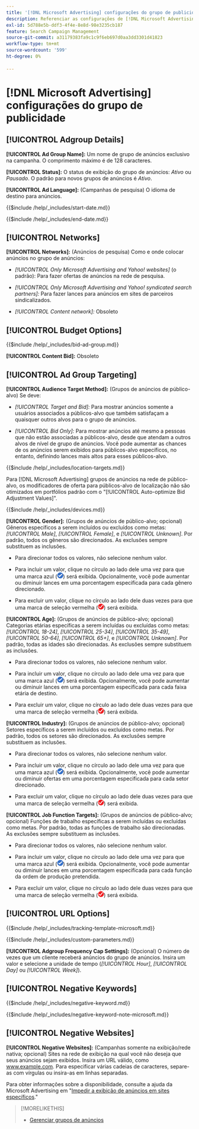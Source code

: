 ```yaml
---
title: '[!DNL Microsoft Advertising] configurações do grupo de publicidade'
description: Referenciar as configurações de [!DNL Microsoft Advertising] grupos de publicidade.
exl-id: 5d788e5b-ddf3-4f4e-8e8d-98e3235cb187
feature: Search Campaign Management
source-git-commit: a31179383fa9c1c9f6eb697d0aa3dd3301d41823
workflow-type: tm+mt
source-wordcount: '599'
ht-degree: 0%

---
```


# [!DNL Microsoft Advertising] configurações do grupo de publicidade

## [!UICONTROL Adgroup Details]

**[!UICONTROL Ad Group Name]:** Um nome de grupo de anúncios exclusivo na campanha. O comprimento máximo é de 128 caracteres.

**[!UICONTROL Status]:** O status de exibição do grupo de anúncios: *Ativo* ou *Pausado*. O padrão para novos grupos de anúncios é *Ativo*.

**[!UICONTROL Ad Language]:** (Campanhas de pesquisa) O idioma de destino para anúncios.

<!-- **[!UICONTROL Start Date]:** -->

{{$include /help/_includes/start-date.md}}

<!-- **[!UICONTROL End Date]:** -->

{{$include /help/_includes/end-date.md}}

## [!UICONTROL Networks]

**[!UICONTROL Networks]:** (Anúncios de pesquisa) Como e onde colocar anúncios no grupo de anúncios:

* *[!UICONTROL Only Microsoft Advertising and Yahoo! websites]* (o padrão): Para fazer ofertas de anúncios na rede de pesquisa.

* *[!UICONTROL Only Microsoft Advertising and Yahoo! syndicated search partners]:* Para fazer lances para anúncios em sites de parceiros sindicalizados.

* *[!UICONTROL Content network]:* Obsoleto

## [!UICONTROL Budget Options]

<!-- **[!UICONTROL Bid]:** -->

{{$include /help/_includes/bid-ad-group.md}}

**[!UICONTROL Content Bid]:** Obsoleto

## [!UICONTROL Ad Group Targeting]

**[!UICONTROL Audience Target Method]:** (Grupos de anúncios de público-alvo) Se deve:

* *[!UICONTROL Target and Bid]:* Para mostrar anúncios somente a usuários associados a públicos-alvo que também satisfaçam a quaisquer outros alvos para o grupo de anúncios.

* *[!UICONTROL Bid Only]:* Para mostrar anúncios até mesmo a pessoas que não estão associadas a públicos-alvo, desde que atendam a outros alvos de nível de grupo de anúncios. Você pode aumentar as chances de os anúncios serem exibidos para públicos-alvo específicos, no entanto, definindo lances mais altos para esses públicos-alvo.

<!-- **[!UICONTROL Location Target]:** -->

{{$include /help/_includes/location-targets.md}}

Para [!DNL Microsoft Advertising] grupos de anúncios na rede de público-alvo, os modificadores de oferta para públicos-alvo de localização não são otimizados em portfólios padrão com o &quot;[!UICONTROL Auto-optimize Bid Adjustment Values]&quot;.

<!-- **[!UICONTROL Devices]:** -->

{{$include /help/_includes/devices.md}}

**[!UICONTROL Gender]:** (Grupos de anúncios de público-alvo; opcional) Gêneros específicos a serem incluídos ou excluídos como metas: *[!UICONTROL Male]*, *[!UICONTROL Female]*, e *[!UICONTROL Unknown]*. Por padrão, todos os gêneros são direcionados. As exclusões sempre substituem as inclusões.

* Para direcionar todos os valores, não selecione nenhum valor.

* Para incluir um valor, clique no círculo ao lado dele uma vez para que uma marca azul (![Incluir](/help/search-social-commerce/assets/include.png "Incluir")) será exibida. Opcionalmente, você pode aumentar ou diminuir lances em uma porcentagem especificada para cada gênero direcionado.

* Para excluir um valor, clique no círculo ao lado dele duas vezes para que uma marca de seleção vermelha (![Excluir](/help/search-social-commerce/assets/exclude.png "Excluir")) será exibida.

**[!UICONTROL Age]:** (Grupos de anúncios de público-alvo; opcional) Categorias etárias específicas a serem incluídas ou excluídas como metas: *[!UICONTROL 18-24]*, *[!UICONTROL 25-34]*, *[!UICONTROL 35-49]*, *[!UICONTROL 50-64]*, *[!UICONTROL 65+]*, e *[!UICONTROL Unknown]*. Por padrão, todas as idades são direcionadas. As exclusões sempre substituem as inclusões.

* Para direcionar todos os valores, não selecione nenhum valor.

* Para incluir um valor, clique no círculo ao lado dele uma vez para que uma marca azul (![Incluir](/help/search-social-commerce/assets/include.png "Incluir")) será exibida. Opcionalmente, você pode aumentar ou diminuir lances em uma porcentagem especificada para cada faixa etária de destino.

* Para excluir um valor, clique no círculo ao lado dele duas vezes para que uma marca de seleção vermelha (![Excluir](/help/search-social-commerce/assets/exclude.png "Excluir")) será exibida.

**[!UICONTROL Industry]:** (Grupos de anúncios de público-alvo; opcional) Setores específicos a serem incluídos ou excluídos como metas. Por padrão, todos os setores são direcionados. As exclusões sempre substituem as inclusões.

* Para direcionar todos os valores, não selecione nenhum valor.

* Para incluir um valor, clique no círculo ao lado dele uma vez para que uma marca azul (![Incluir](/help/search-social-commerce/assets/include.png "Incluir")) será exibida. Opcionalmente, você pode aumentar ou diminuir ofertas em uma porcentagem especificada para cada setor direcionado.

* Para excluir um valor, clique no círculo ao lado dele duas vezes para que uma marca de seleção vermelha (![Excluir](/help/search-social-commerce/assets/exclude.png "Excluir")) será exibida.

**[!UICONTROL Job Function Targets]:** (Grupos de anúncios de público-alvo; opcional) Funções de trabalho específicas a serem incluídas ou excluídas como metas. Por padrão, todas as funções de trabalho são direcionadas. As exclusões sempre substituem as inclusões.

* Para direcionar todos os valores, não selecione nenhum valor.

* Para incluir um valor, clique no círculo ao lado dele uma vez para que uma marca azul (![Incluir](/help/search-social-commerce/assets/include.png "Incluir")) será exibida. Opcionalmente, você pode aumentar ou diminuir lances em uma porcentagem especificada para cada função da ordem de produção pretendida.

* Para excluir um valor, clique no círculo ao lado dele duas vezes para que uma marca de seleção vermelha (![Excluir](/help/search-social-commerce/assets/exclude.png "Excluir")) será exibida.

## [!UICONTROL URL Options]

<!-- **[!UICONTROL Tracking Template]:** -->

{{$include /help/_includes/tracking-template-microsoft.md}}

<!-- **[!UICONTROL Custom Parameters]:** -->

{{$include /help/_includes/custom-parameters.md}}

**[!UICONTROL Adgroup Frequency Cap Settings]:** (Opcional) O número de vezes que um cliente receberá anúncios do grupo de anúncios. Insira um valor e selecione a unidade de tempo (*[!UICONTROL Hour]*, *[!UICONTROL Day]* ou *[!UICONTROL Week]*).

## [!UICONTROL Negative Keywords]

<!-- **[!UICONTROL Negative Keywords]:** -->

{{$include /help/_includes/negative-keyword.md}}

<!-- Note for **[!UICONTROL Negative Keywords]:** -->

{{$include /help/_includes/negative-keyword-note-microsoft.md}}

## [!UICONTROL Negative Websites]

**[!UICONTROL Negative Websites]:** (Campanhas somente na exibição/rede nativa; opcional) Sites na rede de exibição na qual você não deseja que seus anúncios sejam exibidos. Insira um URL válido, como www.example.com. Para especificar várias cadeias de caracteres, separe-as com vírgulas ou insira-as em linhas separadas.

Para obter informações sobre a disponibilidade, consulte a ajuda da Microsoft Advertising em &quot;[Impedir a exibição de anúncios em sites específicos](https://help.ads.microsoft.com/#apex/bae/en/14061/0).&quot;

>[!MORELIKETHIS]
>
>* [Gerenciar grupos de anúncios](/help/search-social-commerce/campaign-management/campaigns/ad-group-manage.md)
